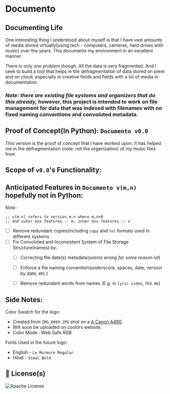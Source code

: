 

# Documento
## Documenting Life


One interesting thing I understood about myself is that I have vast amounts of media stored 
virtually(using tech - computers, cameras, hard drives with music) over the years. 
This documents my environment in an excellent manner.

There is only one problem though. All the data is very fragmented. And I seek to build a tool
that helps in the defragmentation of data stored on prem and on cloud, especially 
in creative fields and fields with a lot of media in documentation.

### _Note: there are existing file systems and organizers that do this already,_ however, this project is intended to work on file management for data that was indexed with filenames with no fixed naming conventions and convoluted metadata. 

## Proof of Concept(In Python): `Documento v0.0`

This version is the proof of concept that I have worked upon. It has helped me in the defragmentation
(note: not the organization) of my music files from 

## Scope of `v0.0`'s Functionality:

## Anticipated Features in `Documento v(m,n)` hopefully not in Python:
_Note:_
```racket
;; v(m.n) refers to version m.n where m,n>0 
;; and outer box features :: m, inner box features :: n
```



- [ ] Remove redundant copies(including `copy` and `(n)` formats used in different systems
- [ ] Fix Convoluted and Inconsistent System of File Storage Structure(names) by:
  - [ ] Correcting file date(s) metadata(_seems wrong for some reason lol_)
  - [ ] Enforce a file naming convention(underscore, spaces, date, version by date, etc.)
  - [ ] Remove redundant words from names (E.g. in `lyric video`, `fhd 4k`)


## Side Notes:
Color Swatch for the logo:
- Created from `IMG_0093.JPG` shot on a [A Canon A490](https://www.dpreview.com/products/canon/compacts/canon_a490).
- Will soon be uploaded on coolors website.
- Color Mode : Web Safe RGB

Fonts Used in the future logo:
- English - `Le Murmure Regular`
- Hindi - `Vimal Bold`

## 📜 License(s)
![Apache License](https://img.shields.io/badge/License-Apache%202.0-blue.svg)
